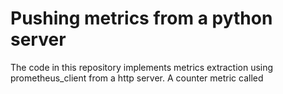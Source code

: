 # Pushing metrics from a python server

The code in this repository implements metrics extraction using prometheus_client from a http server.
A counter metric called 